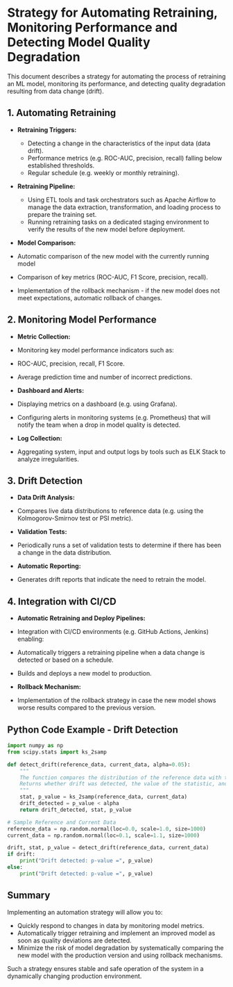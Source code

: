 # Strategy for Automating Retraining, Monitoring Performance and Detecting Model Quality Degradation

This document describes a strategy for automating the process of retraining an ML model, monitoring its performance, and detecting quality degradation resulting from data change (drift).

## 1. Automating Retraining

- **Retraining Triggers:**
  - Detecting a change in the characteristics of the input data (data drift).
  - Performance metrics (e.g. ROC-AUC, precision, recall) falling below established thresholds.
  - Regular schedule (e.g. weekly or monthly retraining).
  
- **Retraining Pipeline:**
  - Using ETL tools and task orchestrators such as Apache Airflow to manage the data extraction, transformation, and loading process to prepare the training set.
  - Running retraining tasks on a dedicated staging environment to verify the results of the new model before deployment.

 - **Model Comparison:**
- Automatic comparison of the new model with the currently running model
- Comparison of key metrics (ROC-AUC, F1 Score, precision, recall).
- Implementation of the rollback mechanism - if the new model does not meet expectations, automatic rollback of changes.

## 2. Monitoring Model Performance

- **Metric Collection:**
- Monitoring key model performance indicators such as:
- ROC-AUC, precision, recall, F1 Score.
- Average prediction time and number of incorrect predictions.

- **Dashboard and Alerts:**
- Displaying metrics on a dashboard (e.g. using Grafana).
- Configuring alerts in monitoring systems (e.g. Prometheus) that will notify the team when a drop in model quality is detected.

- **Log Collection:**
- Aggregating system, input and output logs by tools such as ELK Stack to analyze irregularities.

## 3. Drift Detection

- **Data Drift Analysis:**
- Compares live data distributions to reference data (e.g. using the Kolmogorov-Smirnov test or PSI metric).

- **Validation Tests:**
- Periodically runs a set of validation tests to determine if there has been a change in the data distribution.

- **Automatic Reporting:**
- Generates drift reports that indicate the need to retrain the model.

## 4. Integration with CI/CD

- **Automatic Retraining and Deploy Pipelines:**
- Integration with CI/CD environments (e.g. GitHub Actions, Jenkins) enabling:
- Automatically triggers a retraining pipeline when a data change is detected or based on a schedule.

- Builds and deploys a new model to production.

- **Rollback Mechanism:**
- Implementation of the rollback strategy in case the new model shows worse results compared to the previous version.

## Python Code Example - Drift Detection

```python
import numpy as np
from scipy.stats import ks_2samp

def detect_drift(reference_data, current_data, alpha=0.05):
    """
    The function compares the distribution of the reference data with the current data using the KS test.
    Returns whether drift was detected, the value of the statistic, and the p-value.
    """
    stat, p_value = ks_2samp(reference_data, current_data)
    drift_detected = p_value < alpha
    return drift_detected, stat, p_value

# Sample Reference and Current Data
reference_data = np.random.normal(loc=0.0, scale=1.0, size=1000)
current_data = np.random.normal(loc=0.1, scale=1.1, size=1000)

drift, stat, p_value = detect_drift(reference_data, current_data)
if drift:
    print("Drift detected: p-value =", p_value)
else:
    print("Drift detected: p-value =", p_value)
```

## Summary

Implementing an automation strategy will allow you to:
- Quickly respond to changes in data by monitoring model metrics.
- Automatically trigger retraining and implement an improved model as soon as quality deviations are detected.
- Minimize the risk of model degradation by systematically comparing the new model with the production version and using rollback mechanisms.

Such a strategy ensures stable and safe operation of the system in a dynamically changing production environment.